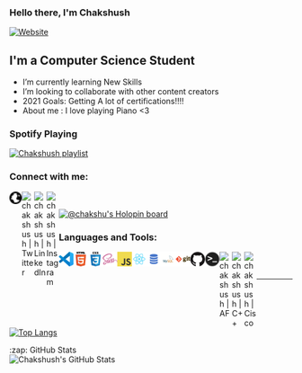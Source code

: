 ### Hello there, I'm Chakshush

[![Website](https://img.shields.io/website?label=Chakshush&style=for-the-badge&url=https%3A%2F%2Fchakshush.netlify.app)](https://chakshush.netlify.app)

## I'm a Computer Science Student

- I’m currently learning New Skills
- I’m looking to collaborate with other content creators
- 2021 Goals: Getting A lot of certifications!!!!
- About me : I love playing Piano <3

### Spotify Playing

[<img src="https://now-playing-codestackr.vercel.app/api/spotify-playing" alt="Chakshush playlist" width="350" />](https://open.spotify.com/user/31roudvlmnulu3xgt6mj5i4rqrgy)

### Connect with me:

[<img align="left" alt="chakshush" width="22px" src="https://raw.githubusercontent.com/iconic/open-iconic/master/svg/globe.svg" />][website]
[<img align="left" alt="chakshush | Twitter" width="22px" src="https://cdn.jsdelivr.net/npm/simple-icons@v3/icons/twitter.svg" />][twitter]
[<img align="left" alt="chakshush | LinkedIn" width="22px" src="https://cdn.jsdelivr.net/npm/simple-icons@v3/icons/linkedin.svg" />][linkedin]
[<img align="left" alt="chakshush | Instagram" width="22px" src="https://cdn.jsdelivr.net/npm/simple-icons@v3/icons/instagram.svg" />][instagram]

<br />

[![@chakshu's Holopin board](https://holopin.io/api/user/board?user=sesku)](https://holopin.io/@sesku)


### Languages and Tools:

<img align="left" alt="Visual Studio Code" width="26px" src="https://raw.githubusercontent.com/github/explore/80688e429a7d4ef2fca1e82350fe8e3517d3494d/topics/visual-studio-code/visual-studio-code.png" />
<img align="left" alt="HTML5" width="26px" src="https://raw.githubusercontent.com/github/explore/80688e429a7d4ef2fca1e82350fe8e3517d3494d/topics/html/html.png" />
<img align="left" alt="CSS3" width="26px" src="https://raw.githubusercontent.com/github/explore/80688e429a7d4ef2fca1e82350fe8e3517d3494d/topics/css/css.png" />
<img align="left" alt="Sass" width="26px" src="https://raw.githubusercontent.com/github/explore/80688e429a7d4ef2fca1e82350fe8e3517d3494d/topics/sass/sass.png" />
<img align="left" alt="JavaScript" width="26px" src="https://raw.githubusercontent.com/github/explore/80688e429a7d4ef2fca1e82350fe8e3517d3494d/topics/javascript/javascript.png" />
<img align="left" alt="React" width="26px" src="https://raw.githubusercontent.com/github/explore/80688e429a7d4ef2fca1e82350fe8e3517d3494d/topics/react/react.png" />
<img align="left" alt="SQL" width="26px" src="https://raw.githubusercontent.com/github/explore/80688e429a7d4ef2fca1e82350fe8e3517d3494d/topics/sql/sql.png" />
<img align="left" alt="MySQL" width="26px" src="https://raw.githubusercontent.com/github/explore/80688e429a7d4ef2fca1e82350fe8e3517d3494d/topics/mysql/mysql.png" />
<img align="left" alt="Git" width="26px" src="https://raw.githubusercontent.com/github/explore/80688e429a7d4ef2fca1e82350fe8e3517d3494d/topics/git/git.png" />
<img align="left" alt="GitHub" width="26px" src="https://raw.githubusercontent.com/github/explore/78df643247d429f6cc873026c0622819ad797942/topics/github/github.png" />
<img align="left" alt="Terminal" width="26px" src="https://raw.githubusercontent.com/github/explore/80688e429a7d4ef2fca1e82350fe8e3517d3494d/topics/terminal/terminal.png" />
<img align="left" alt="chakshush | AF" width="22px" src="https://simpleicons.org/icons/adobeaftereffects.svg" />
<img align="left" alt="chakshush | C++" width="22px" src="https://simpleicons.org/icons/cplusplus.svg" />
<img align="left" alt="chakshush | Cisco" width="22px" src="https://simpleicons.org/icons/cisco.svg" />
<br />
<br />

---

[![Top Langs](https://github-readme-stats.vercel.app/api/top-langs/?username=anuraghazra&layout=compact&theme=synthwave&hide_border=true)](https://github.com/chakshush/github-readme-stats)

  <summary>:zap: GitHub Stats</summary>
  <img align="left" alt="Chakshush's GitHub Stats" src="https://github-readme-stats.codestackr.vercel.app/api?username=chakshush&show_icons=true&hide_border=true&theme=synthwave" />

[website]: chakshush.netlify.app
[twitter]: https://twitter.com/Chakshush2307
[instagram]: https://instagram.com/chakshush_
[linkedin]: https://www.linkedin.com/in/chakshush-gautam-138856193/
